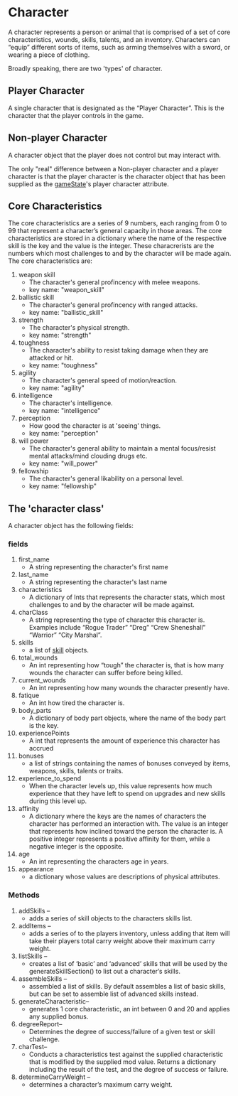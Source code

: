 # Character

A character represents a person or animal that is comprised of a set of core characteristics, wounds, skills, talents, and an inventory. Characters can “equip” different sorts of items, such as arming themselves with a sword, or wearing a piece of clothing.

Broadly speaking, there are two 'types' of character.

## Player Character

A single character that is designated as the “Player Character”. This is the character that the player controls in the game.

## Non-player Character

A character object that the player does not control but may interact with.

The only "real" difference between a Non-player character and a player character is that the player character is the character object that has been supplied as the [gameState](doc_gameState.md)'s player character attribute.

## Core Characteristics

The core characteristics are a series of 9 numbers, each ranging from 0 to 99 that represent a character’s general capacity in those areas. The core characteristics are stored in a dictionary where the name of the respective skill is the key and the value is the integer. These characrerists are the numbers which most challenges to and by the character will be made again. The core characteristics are:

1. weapon skill
    * The character's general profincency with melee weapons.
    * key name: "weapon_skill"
2. ballistic skill
    * The character's general profincency with ranged attacks.
    * key name: "ballistic_skill"
3. strength
    * The character's physical strength.
    * key name: "strength"
4. toughness
    * The character's ability to resist taking damage when they are attacked or hit.
    * key name: "toughness"
5. agility
    * The character's general speed of motion/reaction.
    * key name: "agility"
6. intelligence
    * The character's intelligence.
    * key name: "intelligence"
7. perception
    * How good the character is at 'seeing' things.
    * key name: "perception"
8. will power
    * The character's general ability to maintain a mental focus/resist mental attacks/mind clouding drugs etc.
    * key name: "will_power"
9. fellowship
    * The character's general likability on a personal level.
    * key name: "fellowship"

## The 'character class'

A character object has the following fields:

### fields

  1. first_name
      * A string representing the character's first name
  2. last_name
      * A string representing the character's last name
  3. characteristics
      * A dictionary of Ints that represents the character stats, which most challenges to and by the character will be made against.
  4. charClass
      * A string representing the type of character this character is. Examples include “Rogue Trader” “Dreg” “Crew Sheneshall” “Warrior” “City Marshal”.
  5. skills
      * a list of [skill](doc_skill.md) objects.
  6. total_wounds
      * An int representing how “tough” the character is, that is how many wounds the character can suffer before being killed.</dd>
  7. current_wounds
      * An int representing how many wounds the character presently have.
  8. fatique
      * An int how tired the character is.
  9. body_parts
      * A dictionary of body part objects, where the name of the body part is the key.
  10. experiencePoints  
      * A int that represents the amount of experience this character has accrued
  11. bonuses
      * a list of strings containing the names of bonuses conveyed by items, weapons, skills, talents or traits.
  12. experience_to_spend
      * When the character levels up, this value represents how much experience that they have left to spend on upgrades and new skills during this level up.
  13. affinity
      * A dictionary where the keys are the names of characters the character has performed an interaction with. The value is an integer that represents how inclined toward the person the character is. A positive integer represents a positive affinity for them, while a negative integer is the opposite.
  14. age
      * An int representing the characters age in years.
  15. appearance  
      * a dictionary whose values are descriptions of physical attributes.

### Methods

  1. addSkills –
      * adds a series of skill objects to the characters skills list.
  2. addItems –
      * adds a series of to the players inventory, unless adding that item will take their players total carry weight above their maximum carry weight.
  3. listSkills –
      * creates a list of ‘basic’ and ‘advanced’ skills that will be used by the generateSkillSection() to list out a character’s skills.
  4. assembleSkills –
      * assembled a list of skills. By default assembles a list of basic skills, but can be set to assemble list of advanced skills instead.
  5. generateCharacteristic–
      * generates 1 core characteristic, an int between 0 and 20 and applies any supplied bonus.
  6. degreeReport–
      * Determines the degree of success/failure of a given test or skill challenge.
  7. charTest–
      * Conducts a characteristics test against the supplied characteristic that is modified by the supplied mod value. Returns a dictionary including the result of the test, and the degree of success or failure.
  8. determineCarryWeight –
      * determines a character’s maximum carry weight.
